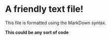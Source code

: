 # A friendly text file!

This file is formatted using the MarkDown syntax.

**This could be any sort of code** 
